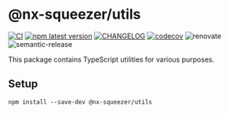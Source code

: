 # @nx-squeezer/utils <!-- omit in toc -->

[![CI](https://github.com/nx-squeezer/squeezer/actions/workflows/ci.yml/badge.svg)](https://github.com/nx-squeezer/squeezer/actions/workflows/ci.yml) [![npm latest version](https://img.shields.io/npm/v/@nx-squeezer/utils/latest.svg)](https://www.npmjs.com/package/@nx-squeezer/utils) [![CHANGELOG](https://img.shields.io/badge/CHANGELOG--orange.svg)](https://github.com/nx-squeezer/squeezer/blob/main/packages/utils/CHANGELOG.md) [![codecov](https://codecov.io/gh/nx-squeezer/squeezer/branch/main/graph/badge.svg)](https://codecov.io/gh/nx-squeezer/squeezer) ![renovate](https://img.shields.io/badge/maintaied%20with-renovate-blue?logo=renovatebot) ![semantic-release](https://img.shields.io/badge/%20%20%F0%9F%93%A6%F0%9F%9A%80-semantic--release-e10079.svg)

This package contains TypeScript utilities for various purposes.

## Setup <!-- omit in toc -->

```shell
npm install --save-dev @nx-squeezer/utils
```
